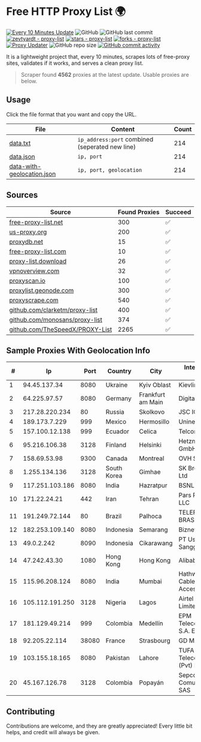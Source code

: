 
# Free HTTP Proxy List 🌍

[![Every 10 Minutes Update](https://github.com/mertguvencli/http-proxy-list/actions/workflows/main.yml/badge.svg?branch=main)](https://github.com/mertguvencli/http-proxy-list/actions/workflows/main.yml)
![GitHub](https://img.shields.io/github/license/mertguvencli/http-proxy-list)
![GitHub last commit](https://img.shields.io/github/last-commit/mertguvencli/http-proxy-list)
[![zevtyardt - proxy-list](https://img.shields.io/static/v1?label=zevtyardt&message=proxy-list&color=blue&logo=github)](https://github.com/zevtyardt/proxy-list "Go to GitHub repo")
[![stars - proxy-list](https://img.shields.io/github/stars/zevtyardt/proxy-list?style=social)](https://github.com/zevtyardt/proxy-list)
[![forks - proxy-list](https://img.shields.io/github/forks/zevtyardt/proxy-list?style=social)](https://github.com/zevtyardt/proxy-list)
[![Proxy Updater](https://github.com/zevtyardt/proxy-list/workflows/Proxy%20Updater/badge.svg)](https://github.com/zevtyardt/proxy-list/actions?query=workflow:"Proxy+Updater")
![GitHub repo size](https://img.shields.io/github/repo-size/zevtyardt/proxy-list)
[![GitHub commit activity](https://img.shields.io/github/commit-activity/m/zevtyardt/proxy-list?logo=commits)](https://github.com/zevtyardt/proxy-list/commits/main)

It is a lightweight project that, every 10 minutes, scrapes lots of free-proxy sites, validates if it works, and serves a clean proxy list.

> Scraper found **4562** proxies at the latest update. Usable proxies are below.

## Usage

Click the file format that you want and copy the URL.

|File|Content|Count|
|----|-------|-----|
|[data.txt](https://raw.githubusercontent.com/mertguvencli/http-proxy-list/main/proxy-list/data.txt)|`ip_address:port` combined (seperated new line)|214|
|[data.json](https://raw.githubusercontent.com/mertguvencli/http-proxy-list/main/proxy-list/data.json)|`ip, port`|214|
|[data-with-geolocation.json](https://raw.githubusercontent.com/mertguvencli/http-proxy-list/main/proxy-list/data-with-geolocation.json)|`ip, port, geolocation`|214|

## Sources

|Source|Found Proxies|Succeed|
|------|-------------|-------|
|[free-proxy-list.net](https://free-proxy-list.net)|300|✅|
|[us-proxy.org](https://www.us-proxy.org)|200|✅|
|[proxydb.net](http://proxydb.net)|15|✅|
|[free-proxy-list.com](https://free-proxy-list.com/?page=&port=&type%5B%5D=http&type%5B%5D=https&up_time=0&search=Search)|10|✅|
|[proxy-list.download](https://www.proxy-list.download/HTTP)|26|✅|
|[vpnoverview.com](https://vpnoverview.com/privacy/anonymous-browsing/free-proxy-servers)|32|✅|
|[proxyscan.io](https://www.proxyscan.io)|100|✅|
|[proxylist.geonode.com](https://proxylist.geonode.com/api/proxy-list?limit=300&page=1&sort_by=lastChecked&sort_type=desc&protocols=http,https)|300|✅|
|[proxyscrape.com](https://api.proxyscrape.com/v2/?request=displayproxies&protocol=http&timeout=10000&country=all&ssl=all&anonymity=all)|540|✅|
|[github.com/clarketm/proxy-list](https://raw.githubusercontent.com/clarketm/proxy-list/master/proxy-list-raw.txt)|400|✅|
|[github.com/monosans/proxy-list](https://raw.githubusercontent.com/monosans/proxy-list/main/proxies/http.txt)|374|✅|
|[github.com/TheSpeedX/PROXY-List](https://raw.githubusercontent.com/TheSpeedX/PROXY-List/master/http.txt)|2265|✅|


## Sample Proxies With Geolocation Info

|#|Ip|Port|Country|City|Internet Service Provider|
|-|--|----|-------|----|-------------------------|
|1|94.45.137.34|8080|Ukraine|Kyiv Oblast|Kievline LLC|
|2|64.225.97.57|8080|Germany|Frankfurt am Main|DigitalOcean, LLC|
|3|217.28.220.234|80|Russia|Skolkovo|JSC IOT|
|4|189.173.7.229|999|Mexico|Hermosillo|Uninet S.A. de C.V|
|5|157.100.12.138|999|Ecuador|Celica|Telconet S.A|
|6|95.216.106.38|3128|Finland|Helsinki|Hetzner Online GmbH|
|7|158.69.53.98|9300|Canada|Montreal|OVH SAS|
|8|1.255.134.136|3128|South Korea|Gimhae|SK Broadband Co Ltd|
|9|117.251.103.186|8080|India|Hazratpur|BSNL Internet|
|10|171.22.24.21|442|Iran|Tehran|Pars Parva System LLC|
|11|191.249.72.144|80|Brazil|Palhoca|TELEFÔNICA BRASIL S.A|
|12|182.253.109.140|8080|Indonesia|Semarang|Biznet Metronet|
|13|49.0.2.242|8090|Indonesia|Cikarawang|PT Usaha Adi Sanggoro|
|14|47.242.43.30|1080|Hong Kong|Hong Kong|Alibaba.com LLC|
|15|115.96.208.124|8080|India|Mumbai|Hathway IP over Cable Internet Access|
|16|105.112.191.250|3128|Nigeria|Lagos|Airtel Networks Limited|
|17|181.129.49.214|999|Colombia|Medellín|EPM Telecomunicaciones S.A. E.S.P.|
|18|92.205.22.114|38080|France|Strasbourg|GD MASS Network|
|19|103.155.18.165|8080|Pakistan|Lahore|TUFA Telecommunication (Pvt) Ltd.|
|20|45.167.126.78|3128|Colombia|Popayán|Sepcom Comunicaciones SAS|



## Contributing

Contributions are welcome, and they are greatly appreciated! Every
little bit helps, and credit will always be given.

